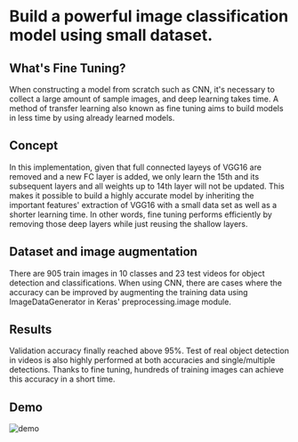 # Build a powerful image classification model using small dataset.

## What's Fine Tuning?
When constructing a model from scratch such as CNN, it's necessary to collect a large amount of sample images, and deep learning takes time. A method of transfer learning also known as fine tuning aims to build models in less time by using already learned models.

## Concept
In this implementation, given that full connected layeys of VGG16 are removed and a new FC layer is added, we only learn the 15th and its subsequent layers and all weights up to 14th layer will not be updated. This makes it possible to build a highly accurate model by inheriting the important features' extraction of VGG16 with a small data set as well as a shorter learning time. In other words, fine tuning performs efficiently by removing those deep layers while just reusing the shallow layers.

## Dataset and image augmentation
There are 905 train images in 10 classes and 23 test videos for object detection and classifications. When using CNN, there are cases where the accuracy can be improved by augmenting the training data using ImageDataGenerator in Keras' preprocessing.image module.

## Results
Validation accuracy finally reached above 95%. Test of real object detection in videos is also highly performed at both accuracies and single/multiple detections.
Thanks to fine tuning, hundreds of training images can achieve this accuracy in a short time.

## Demo
![demo](https://github.com/thejourneyofman/keras_medicine_detection/blob/master/images/medicine_detection.gif)

